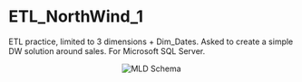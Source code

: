 # ETL_NorthWind_1
ETL practice, limited to 3 dimensions + Dim_Dates. Asked to create a simple DW solution around sales.
For Microsoft SQL Server.

<p align="center">
  <img src="https://i.imgur.com/B1laAPO.png" title="MLD Schema" alt="MLD Schema">
</p>

